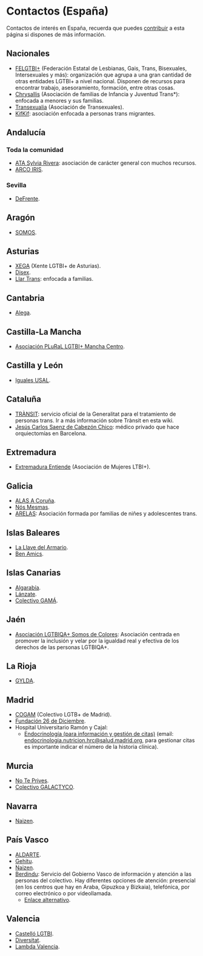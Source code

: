 # Contactos (España)

Contactos de interés en España, recuerda que puedes [contribuir](contribuir.md) a esta página si dispones de más información.

## Nacionales

* [FELGTBI+](https://felgtb.org/) (Federación Estatal de Lesbianas, Gais, Trans, Bisexuales, Intersexuales y más): organización que agrupa a una gran cantidad de otras entidades LGTBI+ a nivel nacional. Disponen de recursos para encontrar trabajo, asesoramiento, formación, entre otras cosas.
* [Chrysallis](https://chrysallis.org/) (Asociación de familias de Infancia y Juventud Trans*): enfocada a menores y sus familias.
* [Transexualia](http://transexualia.org/) (Asociación de Transexuales).
* [KifKif](https://kifkif.info/): asociación enfocada a personas trans migrantes.

## Andalucía

### Toda la comunidad

* [ATA Sylvia Rivera](https://www.atandalucia.es/): asociación de carácter general con muchos recursos.
* [ARCO IRIS](https://www.federacionarcoiris.com/).

### Sevilla

* [DeFrente](https://defrente.org/).

## Aragón

* [SOMOS](https://somoslgtb.com/).

## Asturias

* [XEGA](https://www.xega.org/) (Xente LGTBI+ de Asturias).
* [Disex](https://www.instagram.com/disexasturies/).
* [Llar Trans](https://www.llartrans.org/): enfocada a familias.

## Cantabria

* [Alega](http://alega.org/).

## Castilla-La Mancha

* [Asociación PLuRaL LGTBI+ Mancha Centro](https://plurallgtbi.org/).

## Castilla y León

* [Iguales USAL](https://igualeslgtbplus.com/).

## Cataluña

* [TRÀNSIT](https://www.facebook.com/serveiTransit/): servicio oficial de la Generalitat para el tratamiento de personas trans. Ir a más información sobre Trànsit en esta wiki.
* [Jesús Carlos Saenz de Cabezón Chico](https://www.paginasamarillas.es/f/barcelona/jesus-carlos-saenz-de-cabezon-chico_008164162_000000001.html): médico privado que hace orquiectomías en Barcelona.

## Extremadura

* [Extremadura Entiende](http://www.extremaduraentiende.org/) (Asociación de Mujeres LTBI+).

## Galicia

* [ALAS A Coruña](https://alasacoruna.org/).
* [Nós Mesmas](https://www.facebook.com/asociacionnosmesmas).
* [ARELAS](https://asociacionarelas.org/): Asociación formada por familias de niñes y adolescentes trans.

## Islas Baleares

* [La Llave del Armario](http://lallavedelarmario.org/).
* [Ben Amics](https://benamics.com/).

## Islas Canarias

* [Algarabía](https://es-es.facebook.com/algarabiatfe/).
* [Lánzate](https://www.asociacionlanzate.org/).
* [Colectivo GAMÁ](https://www.colectivogama.com/).

## Jaén

* [Asociación LGTBIQA+ Somos de Colores](https://somosdecoloresradio.com/asociacion/): Asociación centrada en promover la inclusión y velar por la igualdad real y efectiva de los derechos de las personas LGTBIQA+.

## La Rioja

* [GYLDA](http://www.gylda.lgbt/).

## Madrid

* [COGAM](https://cogam.es/) (Colectivo LGTB+ de Madrid).
* [Fundación 26 de Diciembre](https://fundacion26d.org/).
* Hospital Universitario Ramón y Cajal:
    * [Endocrinología (para información y gestión de citas)](https://www.comunidad.madrid/hospital/ramonycajal/ciudadanos-oferta-asistencial/servicios-medicos/endocrinologia-nutricion#contact) (email: [endocrinologia.nutricion.hrc@salud.madrid.org](mailto:endocrinologia.nutricion.hrc@salud.madrid.org), para gestionar citas es importante indicar el número de la historia clínica).

## Murcia

* [No Te Prives](http://www.noteprives.es/).
* [Colectivo GALACTYCO](https://www.colectivogalactyco.org/).

## Navarra

* [Naizen](https://naizen.eus/quienes-somos/la-asociacion/).

## País Vasco

* [ALDARTE](https://www.aldarte.org/es/).
* [Gehitu](https://www.gehitu.org/).
* [Naizen](https://naizen.eus/quienes-somos/la-asociacion/).
* [Berdindu](https://www.euskadi.eus/gobierno-vasco/berdindu/): Servicio del Gobierno Vasco de información y atención a las personas del colectivo. Hay diferentes opciones de atención: presencial (en los centros que hay en Araba, Gipuzkoa y Bizkaia), telefónica, por correo electrónico o por videollamada.
    * [Enlace alternativo](https://www.gehitu.org/berdindu-infasis-gehitu/).

## Valencia

* [Castelló LGTBI](https://castellolgtbi.es/).
* [Diversitat](https://www.diversitat.es/).
* [Lambda Valencia](https://lambdavalencia.org/).
